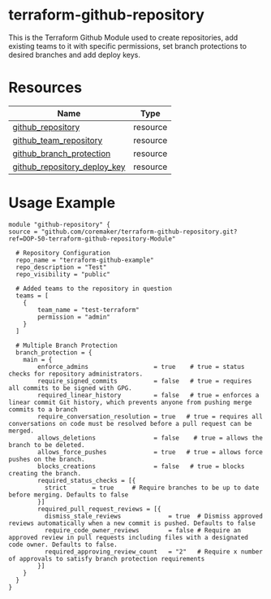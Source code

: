 # terraform-github-repository

This is the Terraform Github Module used to create repositories, add existing teams to it with specific permissions, set branch protections to desired branches and add deploy keys.


# Resources

| Name | Type |
|------|------|
| [github_repository](https://registry.terraform.io/providers/integrations/github/latest/docs/resources/repository) | resource |
| [github_team_repository](https://registry.terraform.io/providers/integrations/github/latest/docs/resources/team_repository) | resource |
| [github_branch_protection](https://registry.terraform.io/providers/integrations/github/latest/docs/resources/branch_protection) | resource |
| [github_repository_deploy_key](https://registry.terraform.io/providers/integrations/github/latest/docs/resources/repository_deploy_key) | resource |

# Usage Example
```
module "github-repository" {
source = "github.com/coremaker/terraform-github-repository.git?ref=DOP-50-terraform-github-repository-Module"
  
  # Repository Configuration
  repo_name = "terraform-github-example"
  repo_description = "Test"
  repo_visibility = "public"

  # Added teams to the repository in question
  teams = [
    {
        team_name = "test-terraform"
        permission = "admin"
    }
  ]

  # Multiple Branch Protection 
  branch_protection = {
    main = {
        enforce_admins                  = true    # true = status checks for repository administrators.
        require_signed_commits          = false   # true = requires all commits to be signed with GPG.
        required_linear_history         = false   # true = enforces a linear commit Git history, which prevents anyone from pushing merge commits to a branch
        require_conversation_resolution = true   # true = requires all conversations on code must be resolved before a pull request can be merged.
        allows_deletions                = false    # true = allows the branch to be deleted.
        allows_force_pushes             = true   # true = allows force pushes on the branch.
        blocks_creations                = false   # true = blocks creating the branch.
        required_status_checks = [{
          strict       = true     # Require branches to be up to date before merging. Defaults to false
        }]
        required_pull_request_reviews = [{
          dismiss_stale_reviews             = true  # Dismiss approved reviews automatically when a new commit is pushed. Defaults to false
          require_code_owner_reviews        = false # Require an approved review in pull requests including files with a designated code owner. Defaults to false.
          required_approving_review_count   = "2"   # Require x number of approvals to satisfy branch protection requirements
        }]
    }
  }
}
```
